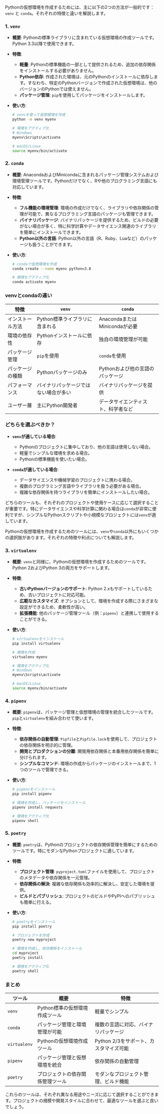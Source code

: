 Pythonの仮想環境を作成するためには、主に以下の2つの方法が一般的です：`venv` と `conda`。それぞれの特徴と違いを解説します。

### 1. `venv`

- **概要**: Pythonの標準ライブラリに含まれている仮想環境の作成ツールです。Python 3.3以降で使用できます。

- **特徴**:
  - **軽量**: Pythonの標準機能の一部として提供されるため、追加の依存関係をインストールする必要がありません。
  - **Python依存**: 作成された環境は、元のPythonのインストールに依存します。すなわち、特定のPythonバージョンで作成された仮想環境は、他のバージョンのPythonでは使えません。
  - **パッケージ管理**: `pip`を使用してパッケージをインストールします。

- **使い方**:
  ```bash
  # venvを使って仮想環境を作成
  python -m venv myenv

  # 環境をアクティブ化
  # Windows
  myenv\Scripts\activate

  # macOS/Linux
  source myenv/bin/activate
  ```

### 2. `conda`

- **概要**: AnacondaおよびMinicondaに含まれるパッケージ管理システムおよび環境管理ツールです。Pythonだけでなく、Rや他のプログラミング言語にも対応しています。

- **特徴**:
  - **フル機能の環境管理**: 環境の作成だけでなく、ライブラリや依存関係の管理が可能で、異なるプログラミング言語のパッケージも管理できます。
  - **バイナリパッケージ**: バイナリパッケージを提供するため、ビルドの必要がない場合が多く、特に科学計算やデータサイエンス関連のライブラリを簡単にインストールできます。
  - **Python以外の言語**: Python以外の言語（R、Ruby、Luaなど）のパッケージも扱うことができます。

- **使い方**:
  ```bash
  # condaで仮想環境を作成
  conda create --name myenv python=3.8

  # 環境をアクティブ化
  conda activate myenv
  ```

### venvとcondaの違い

| 特徴               | `venv`                             | `conda`                               |
|--------------------|------------------------------------|---------------------------------------|
| インストール方法   | Python標準ライブラリに含まれる   | AnacondaまたはMinicondaが必要       |
| 環境の依存性      | Pythonインストールに依存         | 独自の環境管理が可能                  |
| パッケージ管理    | `pip`を使用                       | `conda`を使用                       |
| パッケージの種類  | Pythonパッケージのみ               | Pythonおよび他の言語のパッケージ     |
| パフォーマンス     | バイナリパッケージではない場合が多い | バイナリパッケージを提供            |
| ユーザー層        | 主にPython開発者                  | データサイエンティスト、科学者など   |

### どちらを選ぶべきか？

- **`venv`が適している場合**:
  - Pythonのプロジェクトに集中しており、他の言語は使用しない場合。
  - 軽量でシンプルな環境を求める場合。
  - Pythonの標準機能を使いたい場合。

- **`conda`が適している場合**:
  - データサイエンスや機械学習のプロジェクトに携わる場合。
  - 複数のプログラミング言語やライブラリを扱う必要がある場合。
  - 複雑な依存関係を持つライブラリを簡単にインストールしたい場合。

どちらのツールも、それぞれのプロジェクトや使用ケースに応じて選択することが重要です。特にデータサイエンスや科学計算に関わる場合は`conda`が非常に便利ですが、シンプルなPythonスクリプトや小規模なプロジェクトには`venv`が適しています。




Pythonの仮想環境を作成するためのツールには、`venv`や`conda`以外にもいくつかの選択肢があります。それぞれの特徴や利点についても解説します。

### 3. `virtualenv`

- **概要**: `venv`と同様に、Pythonの仮想環境を作成するためのツールです。Python 2およびPython 3の両方をサポートします。

- **特徴**:
  - **古いPythonバージョンのサポート**: Python 2.xもサポートしているため、古いプロジェクトに対応可能。
  - **広範なカスタマイズ**: オプションとして、環境を作成する際にさまざまな設定ができるため、柔軟性が高い。
  - **拡張機能**: 他のパッケージ管理ツール（例：`pipenv`）と連携して使用することができる。

- **使い方**:
  ```bash
  # virtualenvをインストール
  pip install virtualenv

  # 環境を作成
  virtualenv myenv

  # 環境をアクティブ化
  # Windows
  myenv\Scripts\activate

  # macOS/Linux
  source myenv/bin/activate
  ```

### 4. `pipenv`

- **概要**: `pipenv`は、パッケージ管理と仮想環境の管理を統合したツールです。`pip`と`virtualenv`を組み合わせて使います。

- **特徴**:
  - **依存関係の自動管理**: `Pipfile`と`Pipfile.lock`を使用して、プロジェクトの依存関係を明示的に管理。
  - **開発とプロダクションの分離**: 開発用依存関係と本番用依存関係を簡単に分けられます。
  - **シンプルなコマンド**: 環境の作成からパッケージのインストールまで、1つのツールで管理できる。

- **使い方**:
  ```bash
  # pipenvをインストール
  pip install pipenv

  # 環境を作成し、パッケージをインストール
  pipenv install requests

  # 環境をアクティブ化
  pipenv shell
  ```

### 5. `poetry`

- **概要**: `poetry`は、Pythonのプロジェクトの依存関係管理を簡単にするためのツールです。特にモダンなPythonプロジェクトに適しています。

- **特徴**:
  - **プロジェクト管理**: `pyproject.toml`ファイルを使用して、プロジェクトのメタデータや依存関係を一元管理。
  - **依存関係の解決**: 複雑な依存関係も効率的に解決し、安定した環境を提供。
  - **ビルドとパブリッシュ**: プロジェクトのビルドやPyPIへのパブリッシュも簡単に行える。

- **使い方**:
  ```bash
  # poetryをインストール
  pip install poetry

  # プロジェクトを作成
  poetry new myproject

  # 環境を作成し、依存関係をインストール
  cd myproject
  poetry install

  # 環境をアクティブ化
  poetry shell
  ```

### まとめ

| ツール        | 概要                                  | 特徴                                   |
|---------------|---------------------------------------|----------------------------------------|
| `venv`        | Python標準の仮想環境作成ツール      | 軽量でシンプル                         |
| `conda`       | パッケージ管理と環境管理が可能      | 複数の言語に対応、バイナリパッケージ   |
| `virtualenv`  | Pythonの仮想環境作成ツール          | Python 2/3をサポート、カスタマイズ可能 |
| `pipenv`      | パッケージ管理と仮想環境を統合      | 依存関係の自動管理                     |
| `poetry`      | プロジェクトの依存関係管理ツール     | モダンなプロジェクト管理、ビルド機能   |

これらのツールは、それぞれ異なる用途やニーズに応じて選択することができます。プロジェクトの規模や開発スタイルに合わせて、最適なツールを選ぶと良いでしょう。